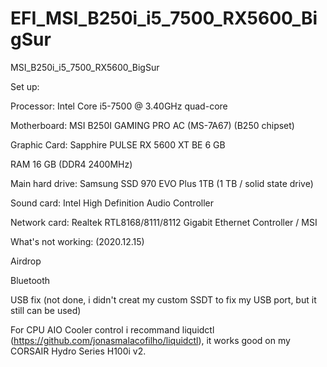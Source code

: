 # EFI_MSI_B250i_i5_7500_RX5600_BigSur
 MSI_B250i_i5_7500_RX5600_BigSur

Set up:
   
   Processor: Intel Core i5-7500 @ 3.40GHz quad-core
   
   Motherboard: MSI B250I GAMING PRO AC (MS-7A67) (B250 chipset)
   
   Graphic Card: Sapphire PULSE RX 5600 XT BE 6 GB
   
   RAM 16 GB (DDR4 2400MHz)
   
   Main hard drive: Samsung SSD 970 EVO Plus 1TB (1 TB / solid state drive)
   
   Sound card: Intel High Definition Audio Controller
   
   Network card: Realtek RTL8168/8111/8112 Gigabit Ethernet Controller / MSI
   
   
What's not working: (2020.12.15)
   
   Airdrop
   
   Bluetooth
   
   USB fix (not done, i didn't creat my custom SSDT to fix my USB port, but it still can be used)
   
For CPU AIO Cooler control i recommand liquidctl (https://github.com/jonasmalacofilho/liquidctl), it works good on my CORSAIR Hydro Series H100i v2.
